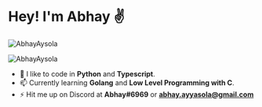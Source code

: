# Hey! I'm Abhay ✌
<img align="center" src="https://github-readme-stats.vercel.app/api?username=AbhayAysola&show_icons=true&locale=en&theme=react" alt="AbhayAysola" />

<p><img align="center" src="https://github-readme-streak-stats.herokuapp.com/?user=AbhayAysola&&theme=react" alt="AbhayAysola" /></p>

- 🧠 I like to code in **Python** and **Typescript**.
- 📫 Currently learning **Golang** and **Low Level Programming with C**.
- ⚡ Hit me up on Discord at **Abhay#6969** or **abhay.ayyasola@gmail.com**
